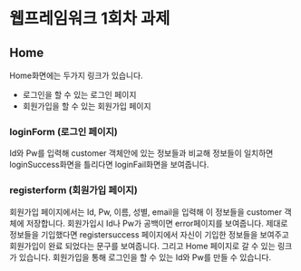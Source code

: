 # 웹프레임워크 1회차 과제
## Home
Home화면에는 두가지 링크가 있습니다.
* 로그인을 할 수 있는 로그인 페이지
* 회원가입을 할 수 있는 회원가입 페이지
### loginForm (로그인 페이지)
Id와 Pw를 입력해 customer 객체안에 있는 정보들과 비교해 정보들이 일치하면 loginSuccess화면을 틀리다면 loginFail화면을 보여줍니다.

### registerform (회원가입 페이지)
회원가입 페이지에서는 Id, Pw, 이름, 성별, email을 입력해 이 정보들을 customer 객체에 저장합니다. 회원가입시 Id나 Pw가 공백이면 error페이지를 보여줍니다. 제대로 정보들을 기입했다면 registersuccess 페이지에서 자신이 기입한 정보들을 보여주고 회원가입이 완료 되었다는 문구를 보여줍니다. 그리고 Home 페이지로 갈 수 있는 링크가 있습니다. 회원가입을 통해 로그인을 할 수 있는 Id와 Pw를 만들 수 있습니다.
